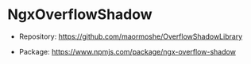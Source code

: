 # NgxOverflowShadow

- Repository: https://github.com/maormoshe/OverflowShadowLibrary

- Package: https://www.npmjs.com/package/ngx-overflow-shadow
